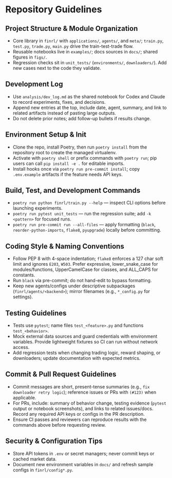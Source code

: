 # Repository Guidelines

## Project Structure & Module Organization
- Core library in `finrl/` with `applications/`, `agents/`, and `meta/`; `train.py`, `test.py`, `trade.py`, `main.py` drive the train-test-trade flow.
- Reusable notebooks live in `examples/`; docs sources in `docs/`; shared figures in `figs/`.
- Regression checks sit in `unit_tests/` (`environments/`, `downloaders/`). Add new cases next to the code they validate.

## Development Log
- Use `analysis/dev_log.md` as the shared notebook for Codex and Claude to record experiments, fixes, and decisions.
- Append new entries at the top, include date, agent, summary, and link to related artifacts instead of pasting large outputs.
- Do not delete prior notes; add follow-up bullets if results change.

## Environment Setup & Init
- Clone the repo, install Poetry, then run `poetry install` from the repository root to create the managed virtualenv.
- Activate with `poetry shell` or prefix commands with `poetry run`; pip users can call `pip install -e .` for editable imports.
- Install hooks once via `poetry run pre-commit install`; copy `.env.example` artifacts if the feature needs API keys.

## Build, Test, and Development Commands
- `poetry run python finrl/train.py --help` — inspect CLI options before launching experiments.
- `poetry run pytest unit_tests` — run the regression suite; add `-k <pattern>` for focused runs.
- `poetry run pre-commit run --all-files` — apply formatting (`black`, `reorder-python-imports`, `flake8`, `pyupgrade`) locally before committing.

## Coding Style & Naming Conventions
- Follow PEP 8 with 4-space indentation; `flake8` enforces a 127 char soft limit and ignores `E203`, `W503`. Prefer expressive, lower_snake_case for modules/functions, UpperCamelCase for classes, and ALL_CAPS for constants.
- Run `black` via pre-commit; do not hand-edit to bypass formatting.
- Keep new agents/configs under descriptive subpackages (`finrl/agents/<backend>`); mirror filenames (e.g., `*_config.py` for settings).

## Testing Guidelines
- Tests use `pytest`; name files `test_<feature>.py` and functions `test_<behavior>`.
- Mock external data sources and guard credentials with environment variables. Provide lightweight fixtures so CI can run without network access.
- Add regression tests when changing trading logic, reward shaping, or downloaders; update documentation with expected metrics.

## Commit & Pull Request Guidelines
- Commit messages are short, present-tense summaries (e.g., `fix downloader retry logic`); reference issues or PRs with `(#123)` when applicable.
- For PRs, include: summary of behavior change, testing evidence (`pytest` output or notebook screenshots), and links to related issues/docs. Record any required API keys or configs in the PR description.
- Ensure CI passes and reviewers can reproduce results with the commands above before requesting review.

## Security & Configuration Tips
- Store API tokens in `.env` or secret managers; never commit keys or cached market data.
- Document new environment variables in `docs/` and refresh sample configs in `finrl/config*.py`.
